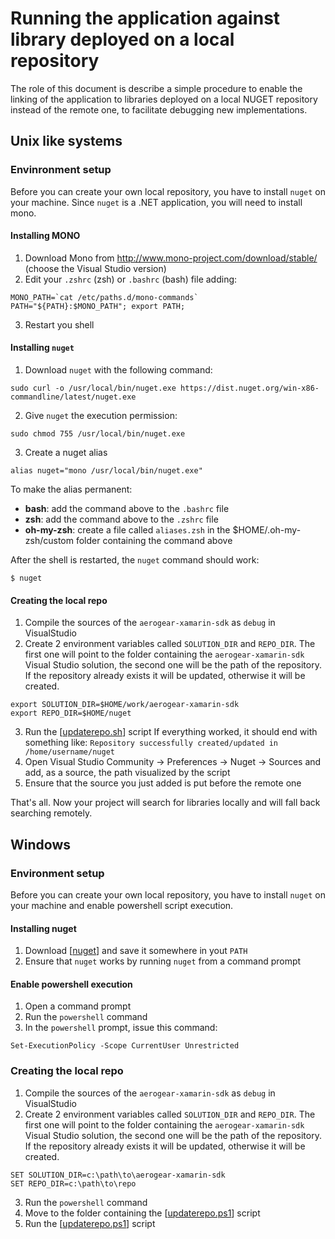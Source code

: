 # Running the application against library deployed on a local repository

The role of this document is describe a simple procedure to enable the linking of the application to libraries deployed on a local NUGET repository
instead of the remote one, to facilitate debugging new implementations.

## Unix like systems

### Envinronment setup

Before you can create your own local repository, you have to install `nuget` on your machine. Since `nuget` is a .NET application, you will need to 
install mono.

#### Installing MONO

1. Download Mono from http://www.mono-project.com/download/stable/ (choose the Visual Studio version)
2. Edit your `.zshrc` (zsh) or `.bashrc` (bash) file adding:
```
MONO_PATH=`cat /etc/paths.d/mono-commands`
PATH="${PATH}:$MONO_PATH"; export PATH;
```
3. Restart you shell

#### Installing `nuget`

1. Download `nuget` with the following command:
```
sudo curl -o /usr/local/bin/nuget.exe https://dist.nuget.org/win-x86-commandline/latest/nuget.exe
```
2. Give `nuget` the execution permission:
```
sudo chmod 755 /usr/local/bin/nuget.exe
```
3. Create a nuget alias
```
alias nuget="mono /usr/local/bin/nuget.exe"
```

To make the alias permanent:

 - **bash**: add the command above to the `.bashrc` file
 - **zsh**: add the command above to the `.zshrc` file
 - **oh-my-zsh**: create a file called `aliases.zsh` in the $HOME/.oh-my-zsh/custom folder containing the command above

After the shell is restarted, the `nuget` command should work:

```
$ nuget
```

#### Creating the local repo

1. Compile the sources of the `aerogear-xamarin-sdk` as `debug` in VisualStudio
2. Create 2 environment variables called `SOLUTION_DIR` and `REPO_DIR`. The first one will point to the folder containing the `aerogear-xamarin-sdk` Visual Studio solution, the second one will be the path of the repository.
If the repository already exists it will be updated, otherwise it will be created.
```
export SOLUTION_DIR=$HOME/work/aerogear-xamarin-sdk
export REPO_DIR=$HOME/nuget
```
3. Run the [[updaterepo.sh](./updaterepo.sh)] script
If everything worked, it should end with something like:
`
Repository successfully created/updated in /home/username/nuget
`
4. Open Visual Studio Community -> Preferences -> Nuget -> Sources and add, as a source, the path visualized by the script
5. Ensure that the source you just added is put before the remote one


That's all. Now your project will search for libraries locally and will fall back searching remotely.

## Windows

### Environment setup

Before you can create your own local repository, you have to install `nuget` on your machine and enable powershell script execution.

#### Installing nuget

1. Download [[nuget](https://www.nuget.org/downloads)] and save it somewhere in yout `PATH`
2. Ensure that `nuget` works by running `nuget` from a command prompt

#### Enable powershell execution

1. Open a command prompt
2. Run the `powershell` command
3. In the `powershell` prompt, issue this command:
```
Set-ExecutionPolicy -Scope CurrentUser Unrestricted
```

### Creating the local repo

1. Compile the sources of the `aerogear-xamarin-sdk` as `debug` in VisualStudio
2. Create 2 environment variables called `SOLUTION_DIR` and `REPO_DIR`. The first one will point to the folder containing the `aerogear-xamarin-sdk` Visual Studio solution, the second one will be the path of the repository.
If the repository already exists it will be updated, otherwise it will be created.
```
SET SOLUTION_DIR=c:\path\to\aerogear-xamarin-sdk
SET REPO_DIR=c:\path\to\repo
```
3. Run the `powershell` command
4. Move to the folder containing the [[updaterepo.ps1](./updaterepo.ps1)] script
5. Run the [[updaterepo.ps1](./updaterepo.ps1)] script
